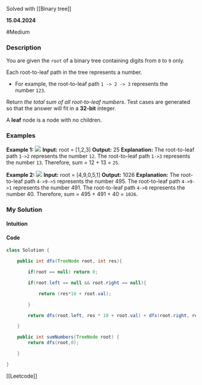 Solved with [[Binary tree]]

**15.04.2024**

#Medium 

### Description

You are given the `root` of a binary tree containing digits from `0` to `9` only.

Each root-to-leaf path in the tree represents a number.

- For example, the root-to-leaf path `1 -> 2 -> 3` represents the number `123`.

Return _the total sum of all root-to-leaf numbers_. Test cases are generated so that the answer will fit in a **32-bit** integer.

A **leaf** node is a node with no children.

### Examples

**Example 1:**
	![](https://assets.leetcode.com/uploads/2021/02/19/num1tree.jpg)
	**Input:** root = [1,2,3]
	**Output:** 25
	**Explanation:**
	The root-to-leaf path `1->2` represents the number `12`.
	The root-to-leaf path `1->3` represents the number `13`.
	Therefore, sum = 12 + 13 = `25`.

**Example 2:**
	![](https://assets.leetcode.com/uploads/2021/02/19/num2tree.jpg)
	**Input:** root = [4,9,0,5,1]
	**Output:** 1026
	**Explanation:**
	The root-to-leaf path `4->9->5` represents the number 495.
	The root-to-leaf path `4->9->1` represents the number 491.
	The root-to-leaf path `4->0` represents the number 40.
	Therefore, sum = 495 + 491 + 40 = `1026`.

### My Solution
#### Intuition


#### Code

```Java
class Solution {

    public int dfs(TreeNode root, int res){

        if(root == null) return 0;

        if(root.left == null && root.right == null){

            return (res*10 + root.val);

        }

        return dfs(root.left, res * 10 + root.val) + dfs(root.right, res * 10 + root.val);

    }

    public int sumNumbers(TreeNode root) {
        return dfs(root,0);

    }

}
```

[[Leetcode]]